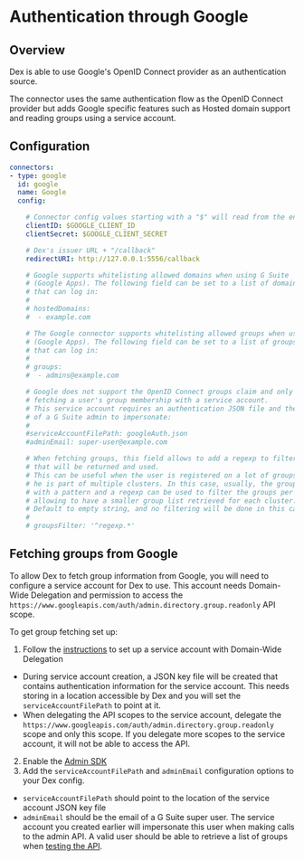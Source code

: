 # Authentication through Google

## Overview

Dex is able to use Google's OpenID Connect provider as an authentication source.

The connector uses the same authentication flow as the OpenID Connect provider but adds Google specific features such as Hosted domain support and reading groups using a service account.

## Configuration

```yaml
connectors:
- type: google
  id: google
  name: Google
  config:

    # Connector config values starting with a "$" will read from the environment.
    clientID: $GOOGLE_CLIENT_ID
    clientSecret: $GOOGLE_CLIENT_SECRET

    # Dex's issuer URL + "/callback"
    redirectURI: http://127.0.0.1:5556/callback

    # Google supports whitelisting allowed domains when using G Suite
    # (Google Apps). The following field can be set to a list of domains
    # that can log in:
    #
    # hostedDomains:
    #  - example.com

    # The Google connector supports whitelisting allowed groups when using G Suite
    # (Google Apps). The following field can be set to a list of groups
    # that can log in:
    #
    # groups:
    #  - admins@example.com

    # Google does not support the OpenID Connect groups claim and only supports
    # fetching a user's group membership with a service account.
    # This service account requires an authentication JSON file and the email
    # of a G Suite admin to impersonate:
    #
    #serviceAccountFilePath: googleAuth.json
    #adminEmail: super-user@example.com

    # When fetching groups, this field allows to add a regexp to filter the groups
    # that will be returned and used.
    # This can be useful when the user is registered on a lot of groups because
    # he is part of multiple clusters. In this case, usually, the groups are named
    # with a pattern and a regexp can be used to filter the groups per cluster,
    # allowing to have a smaller group list retrieved for each cluster.
    # Default to empty string, and no filtering will be done in this case.
    #
    # groupsFilter: '^regexp.*'
```

## Fetching groups from Google
To allow Dex to fetch group information from Google, you will need to configure a service account for Dex to use.
This account needs Domain-Wide Delegation and permission to access the `https://www.googleapis.com/auth/admin.directory.group.readonly` API scope.

To get group fetching set up:

1. Follow the [instructions](https://developers.google.com/admin-sdk/directory/v1/guides/delegation) to set up a service account with Domain-Wide Delegation
  - During service account creation, a JSON key file will be created that contains authentication information for the service account. This needs storing in a location accessible by Dex and you will set the `serviceAccountFilePath` to point at it.
  - When delegating the API scopes to the service account, delegate the `https://www.googleapis.com/auth/admin.directory.group.readonly` scope and only this scope. If you delegate more scopes to the service account, it will not be able to access the API.
2. Enable the [Admin SDK](https://console.developers.google.com/apis/library/admin.googleapis.com/)
3. Add the `serviceAccountFilePath` and `adminEmail` configuration options to your Dex config.
  - `serviceAccountFilePath` should point to the location of the service account JSON key file
  - `adminEmail` should be the email of a G Suite super user. The service account you created earlier will impersonate this user when making calls to the admin API. A valid user should be able to retrieve a list of groups when [testing the API](https://developers.google.com/admin-sdk/directory/v1/reference/groups/list#try-it).
